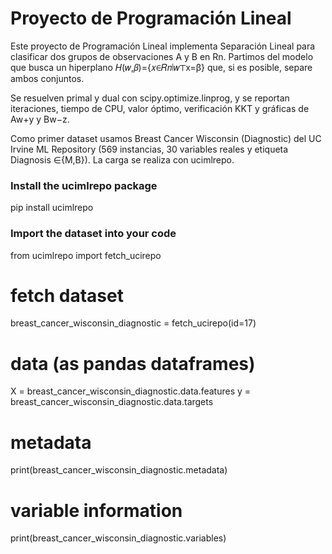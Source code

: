 # Proyecto de Programación Lineal

Este proyecto de Programación Lineal implementa Separación Lineal para clasificar dos grupos de observaciones A y B en Rn.
Partimos del modelo que busca un hiperplano 𝐻(𝑤,𝛽)={𝑥∈𝑅𝑛∣𝑤⊤x=β} que, si es posible, separe ambos conjuntos.

Se resuelven primal y dual con scipy.optimize.linprog, y se reportan iteraciones, tiempo de CPU, valor óptimo, verificación KKT y gráficas de Aw+y y Bw−z. 

Como primer dataset usamos Breast Cancer Wisconsin (Diagnostic) del UC Irvine ML Repository (569 instancias, 30 variables reales y etiqueta Diagnosis ∈{M,B}). La carga se realiza con ucimlrepo.

### Install the ucimlrepo package 
pip install ucimlrepo

### Import the dataset into your code 

from ucimlrepo import fetch_ucirepo 
  
# fetch dataset 
breast_cancer_wisconsin_diagnostic = fetch_ucirepo(id=17) 
  
# data (as pandas dataframes) 
X = breast_cancer_wisconsin_diagnostic.data.features 
y = breast_cancer_wisconsin_diagnostic.data.targets 
  
# metadata 
print(breast_cancer_wisconsin_diagnostic.metadata) 
  
# variable information 
print(breast_cancer_wisconsin_diagnostic.variables) 